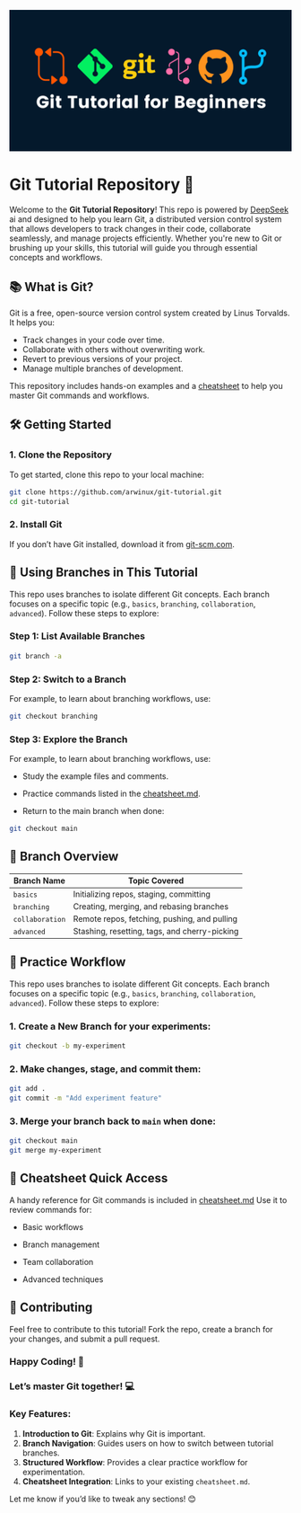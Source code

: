 ![My Project Logo](./repoimg.jpg)

# Git Tutorial Repository 🚀

Welcome to the **Git Tutorial Repository**! This repo is powered by [DeepSeek](https://www.deepseek.com/) ai and designed to help you learn Git, a distributed version control system that allows developers to track changes in their code, collaborate seamlessly, and manage projects efficiently. Whether you're new to Git or brushing up your skills, this tutorial will guide you through essential concepts and workflows.

## 📚 What is Git?

Git is a free, open-source version control system created by Linus Torvalds. It helps you:
- Track changes in your code over time.
- Collaborate with others without overwriting work.
- Revert to previous versions of your project.
- Manage multiple branches of development.

This repository includes hands-on examples and a [cheatsheet](https://github.com/Ayminjf/git-tutorial/blob/main/cheatsheet.md) to help you master Git commands and workflows.


## 🛠️ Getting Started

### 1. Clone the Repository
To get started, clone this repo to your local machine:
```bash
git clone https://github.com/arwinux/git-tutorial.git
cd git-tutorial
```

### 2. Install Git
If you don’t have Git installed, download it from [git-scm.com](https://git-scm.com/).

## 🌿 Using Branches in This Tutorial

This repo uses branches to isolate different Git concepts. Each branch focuses on a specific topic (e.g., `basics`, `branching`, `collaboration`, `advanced`). Follow these steps to explore:

### Step 1: List Available Branches
```bash
git branch -a
```

### Step 2: Switch to a Branch
For example, to learn about branching workflows, use:
```bash
git checkout branching
```

### Step 3: Explore the Branch
For example, to learn about branching workflows, use:
- Study the example files and comments.

- Practice commands listed in the [cheatsheet.md](https://github.com/Ayminjf/git-tutorial/blob/main/cheatsheet.md).

- Return to the main branch when done:
```bash
git checkout main
```
## 📂 Branch Overview

| Branch Name     | Topic Covered                                        |
|----------------|------------------------------------------------------|
| `basics`       | Initializing repos, staging, committing             |
| `branching`    | Creating, merging, and rebasing branches           |
| `collaboration`| Remote repos, fetching, pushing, and pulling       |
| `advanced`     | Stashing, resetting, tags, and cherry-picking      |


## 🚨 Practice Workflow

This repo uses branches to isolate different Git concepts. Each branch focuses on a specific topic (e.g., `basics`, `branching`, `collaboration`, `advanced`). Follow these steps to explore:

### 1. Create a New Branch for your experiments:
```bash
git checkout -b my-experiment
```

### 2. Make changes, stage, and commit them:
```bash
git add .
git commit -m "Add experiment feature"
```

### 3. Merge your branch back to `main` when done:
```bash
git checkout main
git merge my-experiment
```

## 📄 Cheatsheet Quick Access

A handy reference for Git commands is included in [cheatsheet.md](https://github.com/Ayminjf/git-tutorial/blob/main/cheatsheet.md) Use it to review commands for:

- Basic workflows

- Branch management

- Team collaboration

- Advanced techniques

## 🤝 Contributing

Feel free to contribute to this tutorial! Fork the repo, create a branch for your changes, and submit a pull request.

### Happy Coding! 🎉
### Let’s master Git together! 💻


### Key Features:
1. **Introduction to Git**: Explains why Git is important.
2. **Branch Navigation**: Guides users on how to switch between tutorial branches.
3. **Structured Workflow**: Provides a clear practice workflow for experimentation.
4. **Cheatsheet Integration**: Links to your existing `cheatsheet.md`.

Let me know if you’d like to tweak any sections! 😊